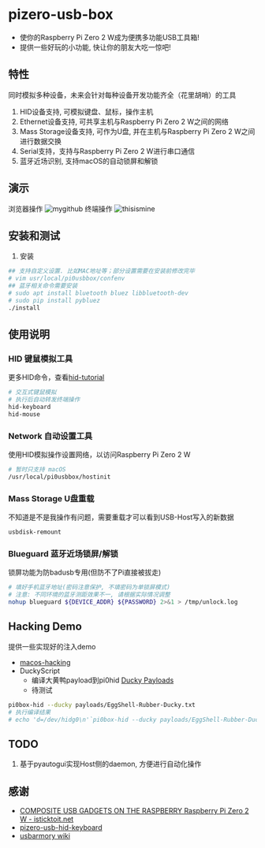 # pizero-usb-box

- 使你的Raspberry Pi Zero 2 W成为便携多功能USB工具箱!
- 提供一些好玩的小功能, 快让你的朋友大吃一惊吧!

## 特性
同时模拟多种设备，未来会针对每种设备开发功能齐全（花里胡哨）的工具
1. HID设备支持, 可模拟键盘、鼠标，操作主机
2. Ethernet设备支持, 可共享主机与Raspberry Pi Zero 2 W之间的网络
3. Mass Storage设备支持, 可作为U盘, 并在主机与Raspberry Pi Zero 2 W之间进行数据交换
4. Serial支持，支持与Raspberry Pi Zero 2 W进行串口通信
5. 蓝牙近场识别, 支持macOS的自动锁屏和解锁
## 演示
浏览器操作
![mygithub](https://github.com/ChisBread/pizero-usb-box/raw/master/resource/mygithub.gif)
终端操作
![thisismine](https://github.com/ChisBread/pizero-usb-box/raw/master/resource/thisismine.gif)
## 安装和测试
1. 安装
```bash
## 支持自定义设置. 比如MAC地址等；部分设置需要在安装前修改完毕
# vim usr/local/pi0usbbox/confenv
## 蓝牙相关命令需要安装
# sudo apt install bluetooth bluez libbluetooth-dev
# sudo pip install pybluez
./install
```
## 使用说明
### HID 键鼠模拟工具
更多HID命令，查看[hid-tutorial](./docs/hid-tutorial.md)
```bash
# 交互式键鼠模拟
# 执行后自动转发终端操作
hid-keyboard
hid-mouse
```
### Network 自动设置工具
使用HID模拟操作设置网络，以访问Raspberry Pi Zero 2 W
```bash
# 暂时只支持 macOS
/usr/local/pi0usbbox/hostinit
```
### Mass Storage U盘重载
不知道是不是我操作有问题，需要重载才可以看到USB-Host写入的新数据
```bash
usbdisk-remount
```
### Blueguard 蓝牙近场锁屏/解锁
锁屏功能为防badusb专用(但防不了Pi直接被拔走)
```bash
# 填好手机蓝牙地址(密码注意保护, 不填密码为单锁屏模式)
# 注意: 不同环境的蓝牙测距效果不一, 请根据实际情况调整
nohup blueguard ${DEVICE_ADDR} ${PASSWORD} 2>&1 > /tmp/unlock.log
```
## Hacking Demo
提供一些实现好的注入demo
- [macos-hacking](./docs/macos-hacking.md)
- DuckyScript
    - 编译大黄鸭payload到pi0hid [Ducky Payloads](https://github.com/hak5darren/USB-Rubber-Ducky/wiki/Payloads)
    - 待测试
```bash
pi0box-hid --ducky payloads/EggShell-Rubber-Ducky.txt
# 执行编译结果
# echo 'd=/dev/hidg0\n'`pi0box-hid --ducky payloads/EggShell-Rubber-Ducky.txt`|pi0box-hid -i
```
## TODO
1. 基于pyautogui实现Host侧的daemon, 方便进行自动化操作
## 感谢
- [COMPOSITE USB GADGETS ON THE RASPBERRY Raspberry Pi Zero 2 W - isticktoit.net](http://www.isticktoit.net/?p=1383)
- [pizero-usb-hid-keyboard](https://github.com/raspberrypisig/pizero-usb-hid-keyboard)
- [usbarmory wiki](https://github.com/ckuethe/usbarmory/wiki/USB-Gadgets)
